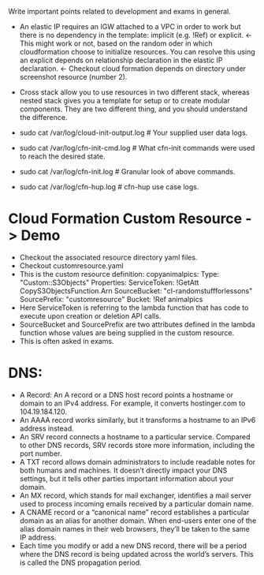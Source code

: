 Write important points related to development and exams in general.

- An elastic IP requires an IGW attached to a VPC in order to work but there is no dependency in the template: implicit (e.g. !Ref) or explicit. <- This might work or not, based on the random oder in which cloudformation choose to initialize resources. You can resolve this using an explicit depends on relationship declaration in the elastic IP declaration. <- Checkout cloud formation depends on directory under screenshot resource (number 2).

- Cross stack allow you to use resources in two different stack, whereas nested stack gives you a template for setup or to create modular components. They are two different thing, and you should understand the difference. 

- sudo cat /var/log/cloud-init-output.log       # Your supplied user data logs.
- sudo cat /var/log/cfn-init-cmd.log            # What cfn-init commands were used to reach the desired state.
- sudo cat /var/log/cfn-init.log                # Granular look of above commands.
- sudo cat /var/log/cfn-hup.log                 # cfn-hup use case logs.


# Cloud Formation Custom Resource -> Demo
- Checkout the associated resource directory yaml files.
- Checkout customresource.yaml
- This is the custom resource definition:
  copyanimalpics:
    Type: "Custom::S3Objects"
    Properties:
      ServiceToken: !GetAtt CopyS3ObjectsFunction.Arn
      SourceBucket: "cl-randomstuffforlessons"
      SourcePrefix: "customresource"
      Bucket: !Ref animalpics
- Here ServiceToken is referring to the lambda function that has code to execute upon creation or deletion API calls.
- SourceBucket and SourcePrefix are two attributes defined in the lambda function whose values are being supplied in the custom resource.
- This is often asked in exams.


# DNS:
- A Record: An A record or a DNS host record points a hostname or domain to an IPv4 address. For example, it converts hostinger.com to 104.19.184.120. 
- An AAAA record works similarly, but it transforms a hostname to an IPv6 address instead.
- An SRV record connects a hostname to a particular service. Compared to other DNS records, SRV records store more information, including the port number. 
- A TXT record allows domain administrators to include readable notes for both humans and machines. It doesn’t directly impact your DNS settings, but it tells other parties important information about your domain.
- An MX record, which stands for mail exchanger, identifies a mail server used to process incoming emails received by a particular domain name.
- A CNAME record or a “canonical name” record establishes a particular domain as an alias for another domain. When end-users enter one of the alias domain names in their web browsers, they’ll be taken to the same IP address.
- Each time you modify or add a new DNS record, there will be a period where the DNS record is being updated across the world’s servers. This is called the DNS propagation period.